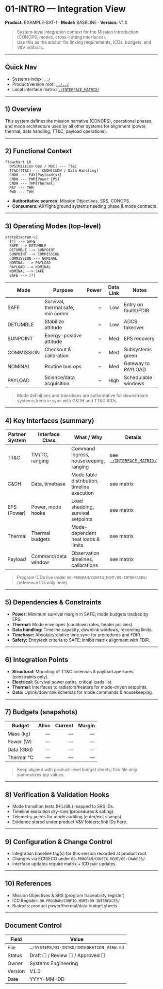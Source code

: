 # 01-INTRO — Integration View  
**Product:** EXAMPLE-SAT-1 · **Model:** BASELINE · **Version:** V1.0

> System-level integration context for the Mission Introduction (CONOPS, modes, cross-cutting interfaces).  
> Use this as the anchor for linking requirements, ICDs, budgets, and V&V artifacts.

---

## Quick Nav
- Systems index: [`../`](../)
- Product/version root: [`../../`](../../)
- Local interface matrix: [`./INTERFACE_MATRIX/`](./INTERFACE_MATRIX/)

---

## 1) Overview
This system defines the mission narrative (CONOPS), operational phases, and mode architecture used by all other systems for alignment (power, thermal, data handling, TT&C, payload operations).

---

## 2) Functional Context
```mermaid
flowchart LR
  OPS[Mission Ops / MOC] --- TT&C
  TT&C[TT&C] --- CNDH[C&DH / Data Handling]
  CNDH --- PAY[Payload(s)]
  CNDH --- PWR[Power EPS]
  CNDH --- THM[Thermal]
  PAY --- THM
  PWR --- THM
````

* **Authoritative sources:** Mission Objectives, SRS, CONOPS.
* **Consumers:** All flight/ground systems needing phase & mode contracts.

---

## 3) Operating Modes (top-level)

```mermaid
stateDiagram-v2
  [*] --> SAFE
  SAFE --> DETUMBLE
  DETUMBLE --> SUNPOINT
  SUNPOINT --> COMMISSION
  COMMISSION --> NOMINAL
  NOMINAL --> PAYLOAD
  PAYLOAD --> NOMINAL
  NOMINAL --> SAFE
  SAFE --> [*]
```

| Mode       | Purpose                          | Power | Data Link | Notes                |
| ---------- | -------------------------------- | ----: | --------: | -------------------- |
| SAFE       | Survival, thermal safe, min comm |     ~ |       Low | Entry on faults/FDIR |
| DETUMBLE   | Stabilize attitude               |     ~ |       Low | ADCS takeover        |
| SUNPOINT   | Energy-positive attitude         |     ~ |       Med | EPS recovery         |
| COMMISSION | Checkout & calibration           |     ~ |       Med | Subsystems green     |
| NOMINAL    | Routine bus ops                  |     ~ |       Med | Gateway to PAYLOAD   |
| PAYLOAD    | Science/data acquisition         |     ~ |      High | Schedulable windows  |

> Mode definitions and transitions are authoritative for downstream systems; keep in sync with C&DH and TT&C ICDs.

---

## 4) Key Interfaces (summary)

| Partner System | Interface Class     | What / Why                                  | Details                                          |
| -------------- | ------------------- | ------------------------------------------- | ------------------------------------------------ |
| TT&C           | TM/TC, ranging      | Command ingress, housekeeping, ranging      | see [`./INTERFACE_MATRIX/`](./INTERFACE_MATRIX/) |
| C&DH           | Data, timebase      | Mode table distribution, timeline execution | see matrix                                       |
| EPS (Power)    | Power, mode hooks   | Load shedding, survival setpoints           | see matrix                                       |
| Thermal        | Thermal budgets     | Mode-dependent heat loads & limits          | see matrix                                       |
| Payload        | Command/data window | Observation timelines, calibrations         | see matrix                                       |

> Program ICDs live under `00-PROGRAM/CONFIG_MGMT/09-INTERFACES/` (reference IDs only here).

---

## 5) Dependencies & Constraints

* **Power:** Minimum survival margin in SAFE; mode budgets tracked by EPS.
* **Thermal:** Mode envelopes (cooldown rates, heater policies).
* **Data handling:** Timeline capacity, downlink windows, recording limits.
* **Timebase:** Absolute/relative time sync for procedures and FDIR.
* **Safety:** Entry/exit criteria to SAFE; inhibit matrix alignment with FDIR.

---

## 6) Integration Points

* **Structural:** Mounting of TT&C antennas & payload apertures (constraints only).
* **Electrical:** Survival power paths, critical loads list.
* **Thermal:** Interfaces to radiators/heaters for mode-driven setpoints.
* **Data:** Uplink/downlink schemas for mode commands & housekeeping.

---

## 7) Budgets (snapshots)

| Budget     | Alloc | Current | Margin |
| ---------- | ----: | ------: | -----: |
| Mass (kg)  |     — |       — |      — |
| Power (W)  |     — |       — |      — |
| Data (GBd) |     — |       — |      — |
| Thermal °C |     — |       — |      — |

> Keep aligned with product-level budget sheets; this file only summarizes top values.

---

## 8) Verification & Validation Hooks

* Mode transition tests (HIL/SIL) mapped to SRS IDs.
* Timeline execution dry-runs (procedures & safing).
* Telemetry points for mode auditing (enter/exit stamps).
* Evidence stored under product V&V folders; link IDs here.

---

## 9) Configuration & Change Control

* Integration baseline tag(s) for this version recorded at product root.
* Changes via ECR/ECO under `00-PROGRAM/CONFIG_MGMT/06-CHANGES/`.
* Interface updates require matrix + ICD pair updates.

---

## 10) References

* Mission Objectives & SRS (program traceability register)
* ICD Register: `00-PROGRAM/CONFIG_MGMT/09-INTERFACES/`
* Budgets: product power/thermal/data budget sheets

---

## Document Control

| Field   | Value                                    |
| ------- | ---------------------------------------- |
| File    | `…/SYSTEMS/01-INTRO/INTEGRATION_VIEW.md` |
| Status  | Draft ☐ / Review ☐ / Approved ☐          |
| Owner   | Systems Engineering                      |
| Version | V1.0                                     |
| Date    | YYYY-MM-DD                               |

```
```
